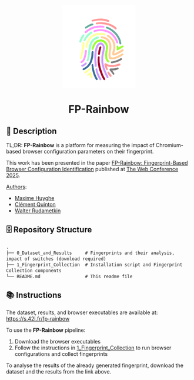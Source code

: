 <div align="center">
<img src="./1_Fingerprint_Collection/docs/img/logo.png" alt="drawing" width="200" style="width:200px;"/>
<h1 align="center">FP-Rainbow</h1>
</div>

## :page_facing_up: Description

TL;DR: **FP-Rainbow** is a platform for measuring the impact of Chromium-based browser configuration parameters on their fingerprint.

This work has been presented in the paper [FP-Rainbow: Fingerprint-Based Browser Configuration Identification](https://doi.org/10.1145/3696410.3714699) published at [The Web Conference 2025](https://www2025.thewebconf.org/).

<u>Authors</u>:
- [Maxime Huyghe](https://mhuyghe.fr/)
- [Clément Quinton](https://clementquinton.github.io/)
- [Walter Rudametkin](https://rudametw.github.io/)

## :file_cabinet: Repository Structure

```
.
├── 0_Dataset_and_Results     # Fingerprints and their analysis, impact of switches (download required)
├── 1_Fingerprint_Collection  # Installation script and Fingerprint Collection components
└── README.md                 # This readme file
```

## :books: Instructions

The dataset, results, and browser executables are available at: https://s.42l.fr/fp-rainbow

To use the **FP-Rainbow** pipeline:
1. Download the browser executables
2. Follow the instructions in [1_Fingerprint_Collection](./1_Fingerprint_Collection) to run browser configurations and collect fingerprints

To analyse the results of the already generated fingerprint, download the dataset and the results from the link above.
